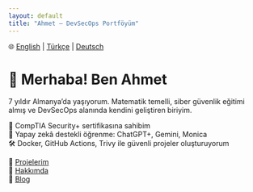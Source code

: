 ```yaml
---
layout: default
title: "Ahmet – DevSecOps Portföyüm"
---
```


🌐 [English](index.md) | [Türkçe](index-tr.md) | [Deutsch](index-de.md)

# 👋 Merhaba! Ben Ahmet

7 yıldır Almanya’da yaşıyorum. Matematik temelli, siber güvenlik eğitimi almış ve DevSecOps alanında kendini geliştiren biriyim.

🔐 CompTIA Security+ sertifikasına sahibim  
🤖 Yapay zekâ destekli öğrenme: ChatGPT+, Gemini, Monica  
🛠 Docker, GitHub Actions, Trivy ile güvenli projeler oluşturuyorum

🔗 [Projelerim](projects-tr.md)  
🔗 [Hakkımda](about-tr.md)  
🔗 [Blog](blog-tr.md)
